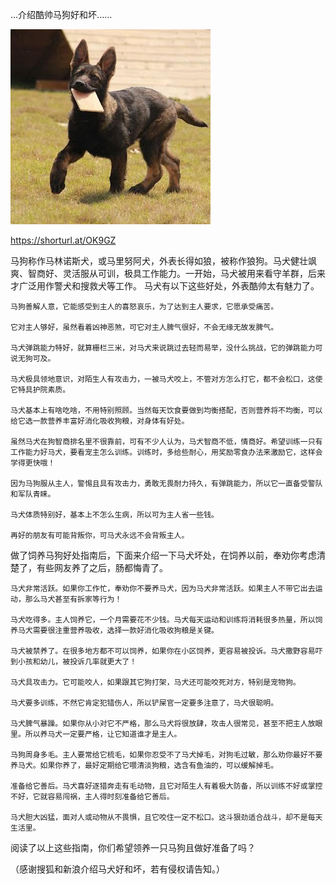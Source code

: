 ...介绍酷帅马狗好和坏......


![介绍酷帅马狗好和坏](https://github.com/ywangnccu/ywang/blob/main/images/Malinois.jpg)

https://shorturl.at/OK9GZ

马狗称作马林诺斯犬，或马里努阿犬，外表长得如狼，被称作狼狗。马犬健壮飒爽、智商好、灵活服从可训，极具工作能力。一开始，马犬被用来看守羊群，后来才广泛用作警犬和搜救犬等工作。
马犬有以下这些好处，外表酷帅太有魅力了。

    马狗善解人意，它能感受到主人的喜怒哀乐，为了达到主人要求，它愿承受痛苦。

    它对主人够好，虽然看着凶神恶煞，可它对主人脾气很好，不会无缘无故发脾气。

    马犬弹跳能力特好，就算栅栏三米，对马犬来说跳过去轻而易举，没什么挑战，它的弹跳能力可说无狗可及。

    马犬极具领地意识，对陌生人有攻击力，一被马犬咬上，不管对方怎么打它，都不会松口，这使它特具护院素质。

    马犬基本上有啥吃啥，不用特别照顾。当然每天饮食要做到均衡搭配，否则营养将不均衡，可以给它选一款营养丰富好消化吸收狗粮，对身体有好处。

    虽然马犬在狗智商排名里不很靠前，可有不少人认为，马犬智商不低，情商好。希望训练一只有工作能力好马犬，要看宠主怎么训练。训练时，多给些耐心，用奖励零食办法来激励它，这样会学得更快哦！

    因为马狗服从主人，警惕且具有攻击力，勇敢无畏耐力持久，有弹跳能力，所以它一直备受警队和军队青睐。

    马犬体质特别好，基本上不怎么生病，所以可为主人省一些钱。

    再好的朋友有可能背叛你，可马犬永远不会背叛主人。

 

做了饲养马狗好处指南后，下面来介绍一下马犬坏处，在饲养以前，奉劝你考虑清楚了，有些网友养了之后，肠都悔青了。

    马犬非常活跃。如果你工作忙，奉劝你不要养马犬，因为马犬非常活跃。如果主人不带它出去运动，那么马犬甚至有拆家等行为！

    马犬吃得多。主人饲养它，一个月需要花不少钱。马犬每天运动和训练将消耗很多热量，所以饲养马犬需要很注重营养吸收，选择一款好消化吸收狗粮是关键。

    马犬被禁养了。在很多地方都不可以饲养，如果你在小区饲养，更容易被投诉。马犬撒野容易吓到小孩和幼儿，被投诉几率就更大了！

    马犬具攻击力。它可能咬人，如果跟其它狗打架，马犬还可能咬死对方，特别是宠物狗。

    马犬要多训练，不然它肯定犯错伤人，所以铲屎官一定要多注意了，马犬很聪明。

    马犬脾气暴躁。如果你从小对它不严格，那么马犬将很放肆，攻击人很常见，甚至不把主人放眼里。所以养马犬一定要严格，让它知道谁才是主人。

    马狗周身多毛。主人要常给它梳毛，如果你忍受不了马犬掉毛，对狗毛过敏，那么劝你最好不要养马犬。如果你养了，最好定期给它喂清淡狗粮，选含有鱼油的，可以缓解掉毛。

    准备给它善后。马犬喜好逐猎奔走有毛动物，且它对陌生人有着极大防备，所以训练不好或掌控不好，它就容易闯祸，主人得时刻准备给它善后。

    马犬胆大凶猛，面对人或动物从不畏惧，且它咬住一定不松口。这斗狠劲适合战斗，却不是每天生活里。

阅读了以上这些指南，你们希望领养一只马狗且做好准备了吗？

（感谢搜狐和新浪介绍马犬好和坏，若有侵权请告知。）

